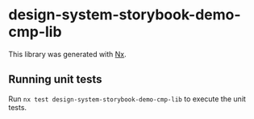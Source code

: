 # design-system-storybook-demo-cmp-lib

This library was generated with [Nx](https://nx.dev).

## Running unit tests

Run `nx test design-system-storybook-demo-cmp-lib` to execute the unit tests.
